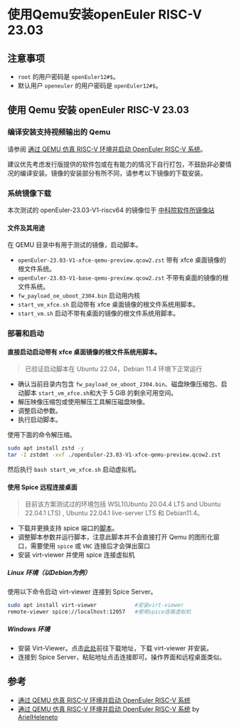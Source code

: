 # 使用Qemu安装openEuler RISC-V 23.03

## 注意事项

- `root` 的用户密码是 `openEuler12#$`。
- 默认用户 `openeuler` 的用户密码是 `openEuler12#$`。

## 使用 Qemu 安装 openEuler RISC-V 23.03

### 编译安装支持视频输出的 Qemu

请参阅 [通过 QEMU 仿真 RISC-V 环境并启动 OpenEuler RISC-V 系统](https://github.com/openeuler-mirror/RISC-V/blob/master/doc/tutorials/vm-qemu-oErv.md)。

建议优先考虑发行版提供的软件包或在有能力的情况下自行打包，不鼓励非必要情况的编译安装。镜像的安装部分有所不同，请参考以下镜像的下载安装。

### 系统镜像下载

本次测试的 openEuler-23.03-V1-riscv64 的镜像位于 [中科院软件所镜像站](http://mirror.iscas.ac.cn/openeuler-sig-riscv/openEuler-RISC-V/preview/openEuler-23.03-V1-riscv64/)

#### 文件及其用途

在 QEMU 目录中有用于测试的镜像，启动脚本。

- `openEuler-23.03-V1-xfce-qemu-preview.qcow2.zst` 带有 xfce 桌面镜像的根文件系统。
- `openEuler-23.03-V1-base-qemu-preview.qcow2.zst` 不带有桌面的镜像的根文件系统。
- `fw_payload_oe_uboot_2304.bin` 启动用内核
- `start_vm_xfce.sh` 启动带有 xfce 桌面镜像的根文件系统用脚本。
- `start_vm.sh` 启动不带有桌面的镜像的根文件系统用脚本。

### 部署和启动

#### 直接启动启动带有 xfce 桌面镜像的根文件系统用脚本。

> 已验证启动脚本在 Ubuntu 22.04，Debian 11.4 环境下正常运行 

- 确认当前目录内包含 `fw_payload_oe_uboot_2304.bin`、磁盘映像压缩包、启动脚本 `start_vm_xfce.sh`和大于 5 GiB 的剩余可用空间。
- 解压映像压缩包或使用解压工具解压磁盘映像。
- 调整启动参数。
- 执行启动脚本。

使用下面的命令解压缩。

```bash
sudo apt install zstd -y
tar -I zstdmt -xvf ./openEuler-23.03-V1-xfce-qemu-preview.qcow2.zst
```

然后执行 `bash start_vm_xfce.sh` 启动虚拟机。


#### 使用 Spice 远程连接桌面

> 目前该方案测试过的环境包括 WSL1(Ubuntu 20.04.4 LTS and Ubuntu 22.04.1 LTS) , Ubuntu 22.04.1 live-server LTS 和 Debian11.4。

- 下载并更换支持 spice 端口的[脚本](./start_vm.sh)。
- 调整脚本参数并运行脚本，注意此脚本并不会直接打开 Qemu 的图形化窗口，需要使用 `spice` 或 `VNC` 连接后才会弹出窗口
- 安装 virt-viewer 并使用 spice 连接虚拟机

##### Linux 环境（以Debian为例）

使用以下命令启动 virt-viewer 连接到 Spice Server。

```bash
sudo apt install virt-viewer            #安装virt-viewer
remote-viewer spice://localhost:12057   #使用spice连接虚拟机
```

##### Windows 环境

- 安装 Virt-Viewer。点击[此处](https://virt-manager.org/download/)前往下载地址，下载 virt-viewer 并安装。
- 连接到 Spice Server，粘贴地址点击连接即可。操作界面和远程桌面类似。

## 参考

- [通过 QEMU 仿真 RISC-V 环境并启动 OpenEuler RISC-V 系统](https://github.com/openeuler-mirror/RISC-V/blob/master/doc/tutorials/vm-qemu-oErv.md)
- [通过 QEMU 仿真 RISC-V 环境并启动 OpenEuler RISC-V 系统](https://github.com/ArielHeleneto/Work-PLCT/tree/master/awesomeqemu) by [ArielHeleneto](https://github.com/ArielHeleneto)
